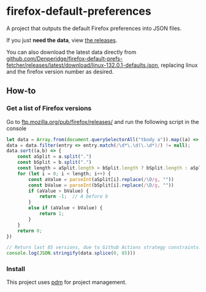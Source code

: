 # firefox-default-preferences
A project that outputs the default Firefox preferences into JSON files.

If you just **need the data**, view [the releases](https://github.com/Denperidge/firefox-default-prefs-fetcher/releases/).

You can also download the latest data directly from [github.com/Denperidge/firefox-default-prefs-fetcher/releases/latest/download/linux-132.0.1-defaults.json](https://github.com/Denperidge/firefox-default-prefs-fetcher/releases/latest/download/linux-132.0-defaults.json), replacing linux and the firefox version number as desired.

## How-to
### Get a list of Firefox versions
Go to [ftp.mozilla.org/pub/firefox/releases/](https://ftp.mozilla.org/pub/firefox/releases/) and run the following script in the console
```js
let data = Array.from(document.querySelectorAll("tbody a")).map((a) => a.text.replace("/", ""))
data = data.filter(entry => entry.match(/\d*\.\d(\.\d*)/) != null);
data.sort((a,b) => {
    const aSplit = a.split(".")
	const bSplit = b.split(".")
	const length = aSplit.length > bSplit.length ? bSplit.length : aSplit.length;
	for (let i = 0; i < length; i++) {
        const aValue = parseInt(aSplit[i].replace(/\D/g, ""))
        const bValue = parseInt(bSplit[i].replace(/\D/g, ""))
	    if (aValue > bValue) {
		    return -1;  // A before b
	    }
        else if (aValue < bValue) {
            return 1;
        }
    }
	return 0;
})

// Return last 85 versions, due to Github Actions strategy constraints. Remove splice to list all
console.log(JSON.stringify(data.splice(0, 85)))
```


### Install
This project uses [pdm](https://pdm-project.org/) for project management. 


